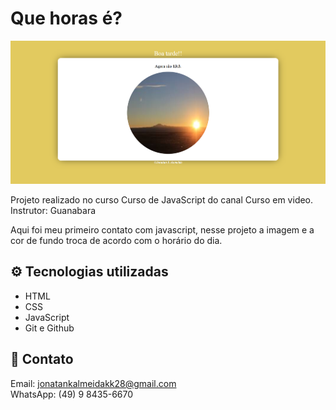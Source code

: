 # Que horas é?

![preview](./imagens/Screenshot_1.png)

Projeto realizado no curso Curso de JavaScript do canal Curso em video.  <br />
Instrutor: Guanabara
 <br />

Aqui foi meu primeiro contato com javascript, nesse projeto a imagem e a cor de fundo troca de acordo com o horário do dia.

## ⚙️ Tecnologias utilizadas

- HTML 
- CSS  
- JavaScript
- Git e Github

## 🧾 Contato

Email: jonatankalmeidakk28@gmail.com <br />
WhatsApp: (49) 9 8435-6670
